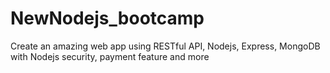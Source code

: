 # NewNodejs_bootcamp
Create an amazing web app using RESTful API, Nodejs, Express, MongoDB with Nodejs security, payment feature and more
